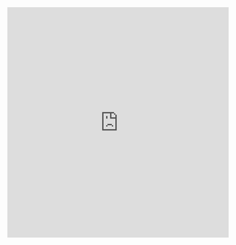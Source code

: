 <head>
	<body>
		<iframe id="igraph" scrolling="no" style="border:none;" seamless="seamless" src="https://github.com/TheMonitorBeep/astrosat-2021/blob/master/index.html" height="525" width="100%"></iframe>
	</body>
</head>